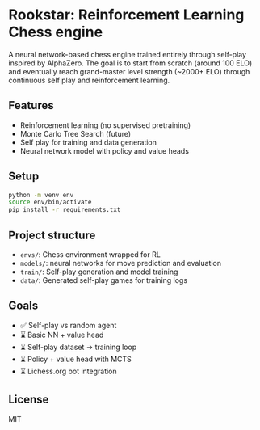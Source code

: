 # Rookstar: Reinforcement Learning Chess engine

A neural network-based chess engine trained entirely through self-play inspired by AlphaZero. The goal is to start from scratch (around 100 ELO) and eventually reach grand-master level strength (~2000+ ELO) through continuous self play and reinforcement learning.

## Features
- Reinforcement learning (no supervised pretraining)
- Monte Carlo Tree Search (future)
- Self play for training and data generation 
- Neural network model with policy and value heads

## Setup
```bash
python -m venv env
source env/bin/activate
pip install -r requirements.txt
```

## Project structure 
- `envs/`: Chess environment wrapped for RL 
- `models/`: neural networks for move prediction and evaluation
- `train/`: Self-play generation and model training
- `data/`: Generated self-play games for training logs

## Goals 
- ✅ Self-play vs random agent
- ⌛ Basic NN + value head 
- ⌛ Self-play dataset -> training loop 
- ⌛ Policy + value head with MCTS
- ⌛ Lichess.org bot integration

## License
MIT


